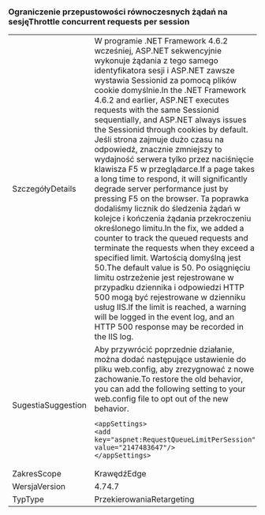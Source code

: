 ### <a name="throttle-concurrent-requests-per-session"></a><span data-ttu-id="70f12-101">Ograniczenie przepustowości równoczesnych żądań na sesję</span><span class="sxs-lookup"><span data-stu-id="70f12-101">Throttle concurrent requests per session</span></span>

|   |   |
|---|---|
|<span data-ttu-id="70f12-102">Szczegóły</span><span class="sxs-lookup"><span data-stu-id="70f12-102">Details</span></span>|<span data-ttu-id="70f12-103">W programie .NET Framework 4.6.2 wcześniej, ASP.NET sekwencyjnie wykonuje żądania z tego samego identyfikatora sesji i ASP.NET zawsze wystawia Sessionid za pomocą plików cookie domyślnie.</span><span class="sxs-lookup"><span data-stu-id="70f12-103">In the .NET Framework 4.6.2 and earlier, ASP.NET executes requests with the same Sessionid sequentially, and ASP.NET always issues the Sessionid through cookies by default.</span></span> <span data-ttu-id="70f12-104">Jeśli strona zajmuje dużo czasu na odpowiedź, znacznie zmniejszy to wydajność serwera tylko przez naciśnięcie klawisza F5 w przeglądarce.</span><span class="sxs-lookup"><span data-stu-id="70f12-104">If a page takes a long time to respond, it will significantly degrade server performance just by pressing F5 on the browser.</span></span> <span data-ttu-id="70f12-105">Ta poprawka dodaliśmy licznik do śledzenia żądań w kolejce i kończenia żądania przekroczeniu określonego limitu.</span><span class="sxs-lookup"><span data-stu-id="70f12-105">In the fix, we added a counter to track the queued requests and terminate the requests when they exceed a specified limit.</span></span> <span data-ttu-id="70f12-106">Wartością domyślną jest 50.</span><span class="sxs-lookup"><span data-stu-id="70f12-106">The default value is 50.</span></span> <span data-ttu-id="70f12-107">Po osiągnięciu limitu ostrzeżenie jest rejestrowane w przypadku dziennika i odpowiedzi HTTP 500 mogą być rejestrowane w dzienniku usług IIS.</span><span class="sxs-lookup"><span data-stu-id="70f12-107">If the limit is reached, a warning will be logged in the event log, and an HTTP 500 response may be recorded in the IIS log.</span></span>|
|<span data-ttu-id="70f12-108">Sugestia</span><span class="sxs-lookup"><span data-stu-id="70f12-108">Suggestion</span></span>|<span data-ttu-id="70f12-109">Aby przywrócić poprzednie działanie, można dodać następujące ustawienie do pliku web.config, aby zrezygnować z nowe zachowanie.</span><span class="sxs-lookup"><span data-stu-id="70f12-109">To restore the old behavior, you can add the following setting to your web.config file to opt out of the new behavior.</span></span><pre><code class="lang-xml">&lt;appSettings&gt;&#13;&#10;&lt;add key=&quot;aspnet:RequestQueueLimitPerSession&quot; value=&quot;2147483647&quot;/&gt;&#13;&#10;&lt;/appSettings&gt;&#13;&#10;</code></pre>|
|<span data-ttu-id="70f12-110">Zakres</span><span class="sxs-lookup"><span data-stu-id="70f12-110">Scope</span></span>|<span data-ttu-id="70f12-111">Krawędź</span><span class="sxs-lookup"><span data-stu-id="70f12-111">Edge</span></span>|
|<span data-ttu-id="70f12-112">Wersja</span><span class="sxs-lookup"><span data-stu-id="70f12-112">Version</span></span>|<span data-ttu-id="70f12-113">4.7</span><span class="sxs-lookup"><span data-stu-id="70f12-113">4.7</span></span>|
|<span data-ttu-id="70f12-114">Typ</span><span class="sxs-lookup"><span data-stu-id="70f12-114">Type</span></span>|<span data-ttu-id="70f12-115">Przekierowania</span><span class="sxs-lookup"><span data-stu-id="70f12-115">Retargeting</span></span>|

